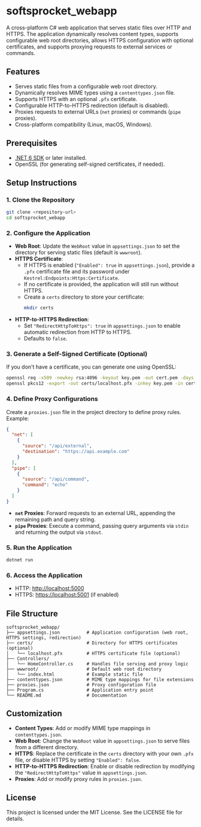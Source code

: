 # softsprocket_webapp

A cross-platform C# web application that serves static files over HTTP and HTTPS. The application dynamically resolves content types, supports configurable web root directories, allows HTTPS configuration with optional certificates, and supports proxying requests to external services or commands.

## Features
- Serves static files from a configurable web root directory.
- Dynamically resolves MIME types using a `contenttypes.json` file.
- Supports HTTPS with an optional `.pfx` certificate.
- Configurable HTTP-to-HTTPS redirection (default is disabled).
- Proxies requests to external URLs (`net` proxies) or commands (`pipe` proxies).
- Cross-platform compatibility (Linux, macOS, Windows).

## Prerequisites
- [.NET 6 SDK](https://dotnet.microsoft.com/download/dotnet/6.0) or later installed.
- OpenSSL (for generating self-signed certificates, if needed).

## Setup Instructions

### 1. Clone the Repository
```bash
git clone <repository-url>
cd softsprocket_webapp
```

### 2. Configure the Application
- **Web Root**: Update the `WebRoot` value in `appsettings.json` to set the directory for serving static files (default is `wwwroot`).
- **HTTPS Certificate**: 
  - If HTTPS is enabled (`"Enabled": true` in `appsettings.json`), provide a `.pfx` certificate file and its password under `Kestrel:Endpoints:Https:Certificate`.
  - If no certificate is provided, the application will still run without HTTPS.
  - Create a `certs` directory to store your certificate:
    ```bash
    mkdir certs
    ```
- **HTTP-to-HTTPS Redirection**: 
  - Set `"RedirectHttpToHttps": true` in `appsettings.json` to enable automatic redirection from HTTP to HTTPS.
  - Defaults to `false`.

### 3. Generate a Self-Signed Certificate (Optional)
If you don't have a certificate, you can generate one using OpenSSL:
```bash
openssl req -x509 -newkey rsa:4096 -keyout key.pem -out cert.pem -days 365 -nodes
openssl pkcs12 -export -out certs/localhost.pfx -inkey key.pem -in cert.pem -password pass:yourpassword
```

### 4. Define Proxy Configurations
Create a `proxies.json` file in the project directory to define proxy rules. Example:
```json
{
  "net": [
    {
      "source": "/api/external",
      "destination": "https://api.example.com"
    }
  ],
  "pipe": [
    {
      "source": "/api/command",
      "command": "echo"
    }
  ]
}
```

- **`net` Proxies**: Forward requests to an external URL, appending the remaining path and query string.
- **`pipe` Proxies**: Execute a command, passing query arguments via `stdin` and returning the output via `stdout`.

### 5. Run the Application
```bash
dotnet run
```

### 6. Access the Application
- HTTP: [http://localhost:5000](http://localhost:5000)
- HTTPS: [https://localhost:5001](https://localhost:5001) (if enabled)

## File Structure
```
softsprocket_webapp/
├── appsettings.json          # Application configuration (web root, HTTPS settings, redirection)
├── certs/                    # Directory for HTTPS certificates (optional)
│   └── localhost.pfx         # HTTPS certificate file (optional)
├── Controllers/
│   └── HomeController.cs     # Handles file serving and proxy logic
├── wwwroot/                  # Default web root directory
│   └── index.html            # Example static file
├── contenttypes.json         # MIME type mappings for file extensions
├── proxies.json              # Proxy configuration file
├── Program.cs                # Application entry point
└── README.md                 # Documentation
```

## Customization
- **Content Types**: Add or modify MIME type mappings in `contenttypes.json`.
- **Web Root**: Change the `WebRoot` value in `appsettings.json` to serve files from a different directory.
- **HTTPS**: Replace the certificate in the `certs` directory with your own `.pfx` file, or disable HTTPS by setting `"Enabled": false`.
- **HTTP-to-HTTPS Redirection**: Enable or disable redirection by modifying the `"RedirectHttpToHttps"` value in `appsettings.json`.
- **Proxies**: Add or modify proxy rules in `proxies.json`.

## License
This project is licensed under the MIT License. See the LICENSE file for details.